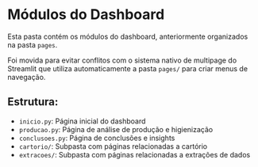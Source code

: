 # Módulos do Dashboard

Esta pasta contém os módulos do dashboard, anteriormente organizados na pasta `pages`.

Foi movida para evitar conflitos com o sistema nativo de multipage do Streamlit que utiliza 
automaticamente a pasta `pages/` para criar menus de navegação.

## Estrutura:

- `inicio.py`: Página inicial do dashboard
- `producao.py`: Página de análise de produção e higienização
- `conclusoes.py`: Página de conclusões e insights
- `cartorio/`: Subpasta com páginas relacionadas a cartório
- `extracoes/`: Subpasta com páginas relacionadas a extrações de dados 